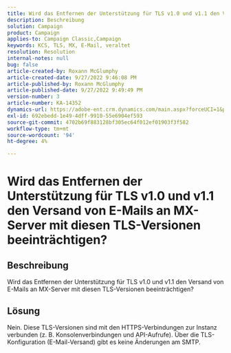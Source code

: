 ```yaml
---
title: Wird das Entfernen der Unterstützung für TLS v1.0 und v1.1 den Versand von E-Mails an MX-Server mit diesen TLS-Versionen beeinträchtigen?
description: Beschreibung
solution: Campaign
product: Campaign
applies-to: Campaign Classic,Campaign
keywords: KCS, TLS, MX, E-Mail, veraltet
resolution: Resolution
internal-notes: null
bug: false
article-created-by: Roxann McGlumphy
article-created-date: 9/27/2022 9:46:08 PM
article-published-by: Roxann McGlumphy
article-published-date: 9/27/2022 9:49:49 PM
version-number: 3
article-number: KA-14352
dynamics-url: https://adobe-ent.crm.dynamics.com/main.aspx?forceUCI=1&pagetype=entityrecord&etn=knowledgearticle&id=e75a27cb-ad3e-ed11-9db1-00224808613b
exl-id: 692ebedd-1e49-4dff-9910-55e6904ef593
source-git-commit: 4702b69f883128bf305ec64f012ef01903f3f582
workflow-type: tm+mt
source-wordcount: '94'
ht-degree: 4%

---
```


# Wird das Entfernen der Unterstützung für TLS v1.0 und v1.1 den Versand von E-Mails an MX-Server mit diesen TLS-Versionen beeinträchtigen?

## Beschreibung


Wird das Entfernen der Unterstützung für TLS v1.0 und v1.1 den Versand von E-Mails an MX-Server mit diesen TLS-Versionen beeinträchtigen?


## Lösung


Nein. Diese TLS-Versionen sind mit den HTTPS-Verbindungen zur Instanz verbunden (z. B. Konsolenverbindungen und API-Aufrufe). Über die TLS-Konfiguration (E-Mail-Versand) gibt es keine Änderungen am SMTP.
